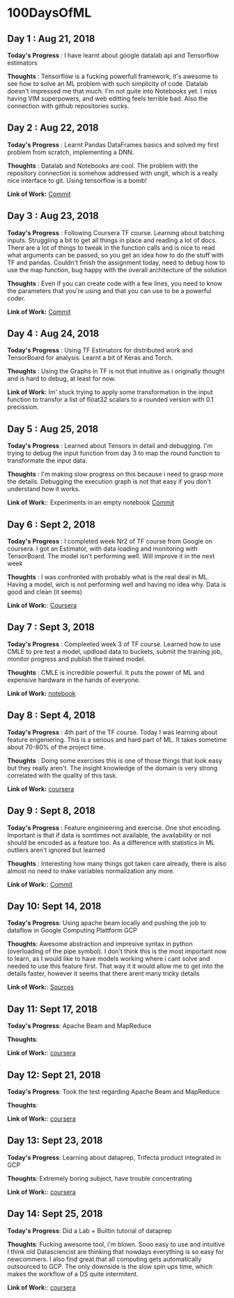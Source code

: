 # 100DaysOfML

## Day 1 : Aug 21, 2018

**Today's Progress** : I have learnt about google datalab api and Tensorflow
estimators

**Thoughts** : Tensorflow is a fucking powerfull framework, it's awesome to see
how to solve an ML problem with such simplicity of code. Datalab doesn't
impressed me that much. I'm not quite into Notebooks yet. I miss having VIM
superpowers, and web editting feels terrible bad. Also the connection with
github repositories sucks.


## Day 2 : Aug 22, 2018

**Today's Progress** : Learnt Pandas DataFrames basics and solved my first
problem from scratch, implementing a DNN.

**Thoughts** : Datalab and Notebooks are cool. The problem with the repository
connection is somehow addressed with ungit, which is a really nice interface to
git. Using tensorflow is a bomb!

**Link of Work:**
[Commit](https://github.com/mxlian/100DaysOfML/commit/af4e7157a741e5633b52a4d044afec8b646b5739)


## Day 3 : Aug 23, 2018

**Today's Progress** : Following Coursera TF course. Learning about batching
inputs. Struggling a bit to get all things in place and reading a lot of docs.
There are a lot of things to tweak in the function calls and is nice to read
what arguments can be passed, so you get an idea how to do the stuff with TF and
pandas. Couldn't finish the assignment today, need to debug how to use the map
function, bug happy with the overall architecture of the solution

**Thoughts** : Even if you can create code with a few lines, you need to know
the parameters that you're using and that you can use to be a powerful coder.

**Link of Work:**
[Commit](https://github.com/mxlian/100DaysOfML/commit/fa34ccc58be93e59525eb733d64a565d69a3b67e)


## Day 4 : Aug 24, 2018

**Today's Progress** :  Using TF Estimators for distributed work and TensorBoard
for analysis. Learnt a bit of Keras and Torch.

**Thoughts** : Using the Graphs in TF is not that intuitive as i originally
thought and is hard to debug, at least for now.

**Link of Work:** Im' stuck trying to apply some transformation in the input
function to transfor a list of float32 scalars to a rounded version with 0.1
precission.


## Day 5 : Aug 25, 2018

**Today's Progress** : Learned about Tensors in detail and debugging. I'm trying to debug the input function from day 3 to map the round function to transformate the input data.

**Thoughts** : I'm making slow progress on this because i need to grasp more the details. Debugging the execution graph is not that easy if you don't understand how it works.

**Link of Work:**: Experiments in an empty notebook [Commit](https://github.com/mxlian/100DaysOfML/commit/9d9c4e9c1745475f361082b1329a5daae0325b7f)


## Day 6 : Sept 2, 2018

**Today's Progress** : I completed week Nr2 of TF course from Google on coursera. I got an Estimator, with data loading and monitoring with TensorBoard. The model isn't performing well. Will improve it in the next week

**Thoughts** : I was confronted with probably what is the real deal in ML. Having a model, wich is not performing well and having no idea why. Data is good and clean (it seems)

**Link of Work:**: [Coursera](https://www.coursera.org/learn/intro-tensorflow/home/week/2)


## Day 7 : Sept 3, 2018

**Today's Progress** : Compleeted week 3 of TF course. Learned how to use CMLE to pre test a model, updload data to buckets, submit the training job, monitor progress and publish the trained model.

**Thoughts** : CMLE is incredible powerful. It puts the power of ML and expensive hardware in the hands of everyone.

**Link of Work:** [notebook](https://github.com/GoogleCloudPlatform/training-data-analyst/blob/master/courses/machine_learning/deepdive/03_tensorflow/e_cloudmle.ipynb)


## Day 8 : Sept 4, 2018

**Today's Progress** : 4th part of the TF course. Today I was learning about
feature engeniering. This is a serious and hard part of ML. It takes sometime
about 70-80% of the project time.

**Thoughts** : Doing some exercises this is one of those things that look easy
but they really aren't. The insight knowledge of the domain is very strong
correlated with the quality of this task.

**Link of Work:** [coursera](https://www.coursera.org/learn/feature-engineering/lecture/paE4Y/introduction-to-feature-engineering)


## Day 9 : Sept 8, 2018

**Today's Progress** : Feature enginieering and exercise. One shot encoding.
Important is that if data is somtimes not available, the availability or not
should be encoded as a feature too. As a difference with statistics in ML
outliers aren't ignored but learned

**Thoughts** : Interesting how many things got taken care already, there is also
almost no need to make variables normalization any more.

**Link of Work:**: [Commit](https://github.com/mxlian/100DaysOfML/commit/8f82ad0c508dbbd83e666f1345cd1b8cd31ec18b)


## Day 10: Sept 14, 2018

**Today's Progress**: Using apache beam locally and pushing the job to dataflow in Google Computing Plattform GCP

**Thoughts**: Awesome abstraction and impresive syntax in python (overloading of the pipe symbol). I don't think this is the most important now to learn, as I would like to have models working where i cant solve and needed to use this feature first. That way it it would allow me to get into the details faster, however it seems that there arent many tricky details

**Link of Work:**: [Sources](https://github.com/GoogleCloudPlatform/training-data-analyst/courses/data_analysis/lab2/python)


## Day 11: Sept 17, 2018

**Today's Progress**: Apache Beam and MapReduce

**Thoughts**: 

**Link of Work:**: [coursera](https://www.coursera.org/learn/feature-engineering/gradedLti/K7cCS/mapreduce-in-dataflow)


## Day 12: Sept 21, 2018

**Today's Progress**: Took the test regarding Apache Beam and MapReduce

**Thoughts**: 

**Link of Work:**: [coursera](https://www.coursera.org/learn/feature-engineering/gradedLti/K7cCS/mapreduce-in-dataflow)


## Day 13: Sept 23, 2018

**Today's Progress**: Learning about dataprep, Trifecta product integrated in GCP

**Thoughts**: Extremely boring subject, have trouble concentrating

**Link of Work:**: [coursera](https://www.coursera.org/learn/feature-engineering/lecture/DKOZG/preprocessing-with-cloud-dataprep)


## Day 14: Sept 25, 2018

**Today's Progress**: Did a Lab + Builtin tutorial of dataprep

**Thoughts**: Fucking awesome tool, i'm blown. Sooo easy to use and intuitive I think old Datasciencist are thinking that nowdays everything is so easy for newcommers. I also find great that all computing gets automatically outsourced to GCP. The only downside is the slow spin ups time, which makes the workflow of a DS quite intermitent.

**Link of Work:**: [coursera](https://www.coursera.org/learn/feature-engineering/gradedLti/bx2Ie/computing-time-windowed-features-in-cloud-dataprep)




